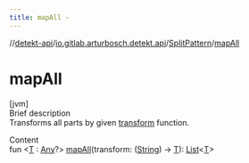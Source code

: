 ```yaml
---
title: mapAll -
---
```

//[detekt-api](../../index.md)/[io.gitlab.arturbosch.detekt.api](../index.md)/[SplitPattern](index.md)/[mapAll](map-all.md)



# mapAll  
[jvm]  
Brief description  
Transforms all parts by given [transform]() function.  
  
  
Content  
fun <[T](map-all.md) : [Any](https://kotlinlang.org/api/latest/jvm/stdlib/kotlin/-any/index.html)?> [mapAll](map-all.md)(transform: ([String](https://kotlinlang.org/api/latest/jvm/stdlib/kotlin/-string/index.html)) -> [T](map-all.md)): [List](https://kotlinlang.org/api/latest/jvm/stdlib/kotlin.collections/-list/index.html)<[T](map-all.md)>  



